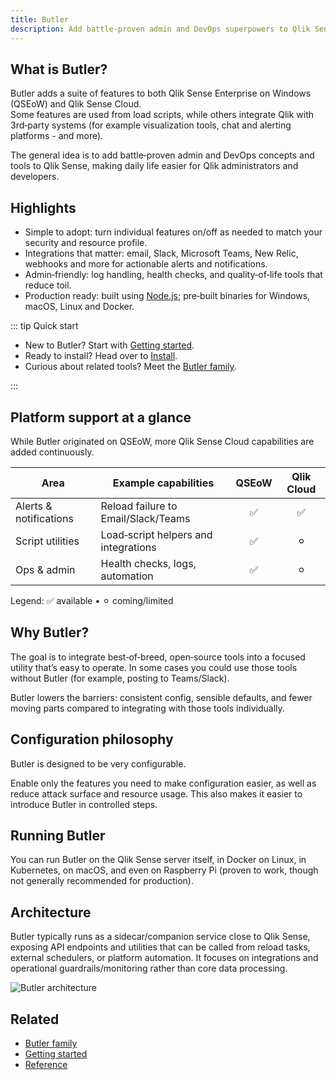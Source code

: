 ```yaml
---
title: Butler
description: Add battle-proven admin and DevOps superpowers to Qlik Sense Enterprise on Windows and Qlik Sense Cloud.
---
```


## What is Butler?

Butler adds a suite of features to both Qlik Sense Enterprise on Windows (QSEoW) and Qlik Sense Cloud.  
Some features are used from load scripts, while others integrate Qlik with 3rd‑party systems (for example visualization tools, chat and alerting platforms - and more).

The general idea is to add battle‑proven admin and DevOps concepts and tools to Qlik Sense, making daily life easier for Qlik administrators and developers.

## Highlights

- Simple to adopt: turn individual features on/off as needed to match your security and resource profile.
- Integrations that matter: email, Slack, Microsoft Teams, New Relic, webhooks and more for actionable alerts and notifications.
- Admin‑friendly: log handling, health checks, and quality‑of‑life tools that reduce toil.
- Production ready: built using [Node.js](https://nodejs.org/en/); pre‑built binaries for Windows, macOS, Linux and Docker.

::: tip Quick start

- New to Butler? Start with [Getting started](/docs/getting-started/).
- Ready to install? Head over to [Install](/docs/getting-started/install/).
- Curious about related tools? Meet the [Butler family](/docs/about/butler-family).

:::

## Platform support at a glance

While Butler originated on QSEoW, more Qlik Sense Cloud capabilities are added continuously.

| Area                   | Example capabilities                 | QSEoW | Qlik Cloud |
| ---------------------- | ------------------------------------ | :---: | :--------: |
| Alerts & notifications | Reload failure to Email/Slack/Teams  |  ✅   |     ✅     |
| Script utilities       | Load‑script helpers and integrations |  ✅   |    ⚪︎     |
| Ops & admin            | Health checks, logs, automation      |  ✅   |    ⚪︎     |

Legend: ✅ available • ⚪︎ coming/limited

## Why Butler?

The goal is to integrate best‑of‑breed, open‑source tools into a focused utility that’s easy to operate. In some cases you could use those tools without Butler (for example, posting to Teams/Slack).

Butler lowers the barriers: consistent config, sensible defaults, and fewer moving parts compared to integrating with those tools individually.

## Configuration philosophy

Butler is designed to be very configurable.

Enable only the features you need to make configuration easier, as well as reduce attack surface and resource usage. This also makes it easier to introduce Butler in controlled steps.

## Running Butler

You can run Butler on the Qlik Sense server itself, in Docker on Linux, in Kubernetes, on macOS, and even on Raspberry Pi (proven to work, though not generally recommended for production).

## Architecture

Butler typically runs as a sidecar/companion service close to Qlik Sense, exposing API endpoints and utilities that can be called from reload tasks, external schedulers, or platform automation. It focuses on integrations and operational guardrails/monitoring rather than core data processing.

![Butler architecture](/img/butler-system-overview-1.png)

## Related

- [Butler family](/docs/about/butler-family)
- [Getting started](/docs/getting-started/)
- [Reference](/docs/reference/)

<!-- System overview diagram can be added once an image is available in the public folder. -->
